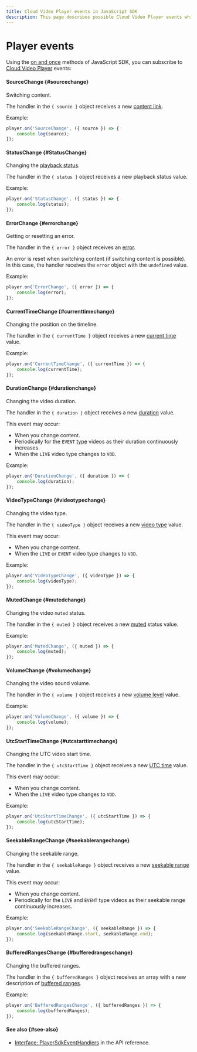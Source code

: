```yaml
---
title: Cloud Video Player events in JavaScript SDK
description: This page describes possible Cloud Video Player events which you can subscribe to in JavaScript SDK.
---
```


# Player events

Using the [on and once](./player-methods.md#subscribe-methods) methods of JavaScript SDK, you can subscribe to [Cloud Video Player](../../concepts/player.md) events:

#### SourceChange {#sourcechange}

Switching content.

The handler in the `{ source }` object receives a new [content link](./player-state.md#state-source).

Example:

```javascript
player.on('SourceChange', ({ source }) => {
    console.log(source);
});
```

#### StatusChange {#StatusChange}

Changing the [playback status](./player-state.md#state-status).

The handler in the `{ status }` object receives a new playback status value.

Example:

```javascript
player.on('StatusChange', ({ status }) => {
    console.log(status);
});
```

#### ErrorChange {#errorchange}

Getting or resetting an error.

The handler in the `{ error }` object receives an [error](./player-state.md#state-error).

An error is reset when switching content (if switching content is possible). In this case, the handler receives the `error` object with the `undefined` value.

Example:

```javascript
player.on('ErrorChange', ({ error }) => {
    console.log(error);
});
```

#### CurrentTimeChange {#currenttimechange}

Changing the position on the timeline.

The handler in the `{ currentTime }` object receives a new [current time](./player-state.md#state-currentTime) value.

Example:
```javascript
player.on('CurrentTimeChange', ({ currentTime }) => {
    console.log(currentTime);
});
```

#### DurationChange {#durationchange}

Changing the video duration.

The handler in the `{ duration }` object receives a new [duration](./player-state.md#state-duration) value.

This event may occur:
* When you change content.
* Periodically for the `EVENT` [type](./player-state.md#video-type-desc) videos as their duration continuously increases.
* When the `LIVE` video type changes to `VOD`.

Example:
```javascript
player.on('DurationChange', ({ duration }) => {
    console.log(duration);
});
```

#### VideoTypeChange {#videotypechange}

Changing the video type.

The handler in the `{ videoType }` object receives a new [video type](./player-state.md#state-videoType) value.

This event may occur:
* When you change content.
* When the `LIVE` or `EVENT` video type changes to `VOD`.

Example:
```javascript
player.on('VideoTypeChange', ({ videoType }) => {
    console.log(videoType);
});
```

#### MutedChange {#mutedchange}

Changing the video `muted` status.

The handler in the `{ muted }` object receives a new [muted](./player-state.md#state-muted) status value.

Example:

```javascript
player.on('MutedChange', ({ muted }) => {
    console.log(muted);
});
```

#### VolumeChange {#volumechange}

Changing the video sound volume.

The handler in the `{ volume }` object receives a new [volume level](./player-state.md#state-volume) value.

Example:
```javascript
player.on('VolumeChange', ({ volume }) => {
    console.log(volume);
});
```

#### UtcStartTimeChange {#utcstarttimechange}

Changing the UTC video start time.

The handler in the `{ utcStartTime }` object receives a new [UTC time](./player-state.md#state-utcStartTime) value.

This event may occur:
* When you change content.
* When the `LIVE` video type changes to `VOD`.

Example:

```javascript
player.on('UtcStartTimeChange', ({ utcStartTime }) => {
    console.log(utcStartTime);
});
```

#### SeekableRangeChange {#seekablerangechange}

Changing the seekable range.

The handler in the `{ seekableRange }` object receives a new [seekable range](./player-state.md#state-seekableRange) value.

This event may occur:
* When you change content.
* Periodically for the `LIVE` and `EVENT` type videos as their seekable range continuously increases.

Example:

```javascript
player.on('SeekableRangeChange', ({ seekableRange }) => {
    console.log(seekableRange.start, seekableRange.end);
});
```

#### BufferedRangesChange {#bufferedrangeschange}

Changing the buffered ranges.

The handler in the `{ bufferedRanges }` object receives an array with a new description of [buffered ranges](./player-state.md#state-bufferedRanges).

Example:

```javascript
player.on('BufferedRangesChange', ({ bufferedRanges }) => {
    console.log(bufferedRanges);
});
```


#### See also {#see-also}

* [Interface: PlayerSdkEventHandlers](../../api-ref/javascript/interfaces/PlayerSdkEventHandlers.md) in the API reference.